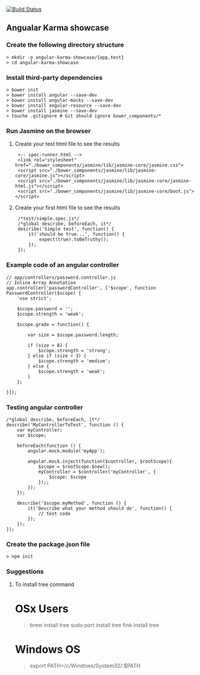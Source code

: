 [![Build Status](https://travis-ci.org/devw/angular_test.svg)](https://travis-ci.org/devw/angular_test)

## Angualar Karma showcase

### Create the following directory structure

    > mkdir -p angular-karma-showcase/{app,test}
    > cd angular-karma-showcase
    
### Install third-party dependencies

    > bower init
    > bower install angular --save-dev
    > bower install angular-mocks --save-dev
    > bower install angular-resource --save-dev
    > bower install jasmine --save-dev
    > touche .gitignore # Git should ignore bower_components/*
    
### Run Jasmine on the browser

1. Create your test html file to see the results

        <-- spec-runner.html -->
        <link rel="stylesheet" href="./bower_components/jasmine/lib/jasmine-core/jasmine.css">
        <script src="./bower_components/jasmine/lib/jasmine-core/jasmine.js"></script>
        <script src="./bower_components/jasmine/lib/jasmine-core/jasmine-html.js"></script>
        <script src="./bower_components/jasmine/lib/jasmine-core/boot.js"></script>
    
2. Create your first html file to see the results

        /*test/simple.spec.js*/
        /*global describe, beforeEach, it*/
        describe('Simple test', function() {
            it('should be true...', function() {
                expect(true).toBeTruthy();
            });
        });
        

### Example code of an angular controller 
    
    // app/controllers/password.controller.js 
    // Inline Array Annotation
    app.controller('passwordController', ['$scope', function PasswordController($scope) {
        'use strict';
    
        $scope.password = '';
        $scope.strength = 'weak';
    
        $scope.grade = function() {
    
            var size = $scope.password.length;
    
            if (size > 8) {
                $scope.strength = 'strong';
            } else if (size > 3) {
                $scope.strength = 'medium';
            } else {
                $scope.strength = 'weak';
            }
        };
    
    }]);

### Testing angular controller

    /*global describe, beforeEach, it*/
    describe('MyControllerToTest', function () {
        var myController;
        var $scope;
    
        beforeEach(function () {
            angular.mock.module('myApp');
    
            angular.mock.inject(function($controller, $rootScope){
                $scope = $rootScope.$new();
                myController = $controller('myController', { 
                    $scope: $scope 
                });;
            });
        });
    
        describe('$scope.myMethod', function () {
            it('Describe what your method should do', function() {
                // test code
            });
        });
    });
    
### Create the package.json file

    > npm init
    
### Suggestions 
  
  1. To install tree command

        # OSx Users
        > brew install tree
        > sudo port install tree
        > fink install tree
        
        # Windows OS
        > export PATH=/c/Windows/System32/:$PATH
